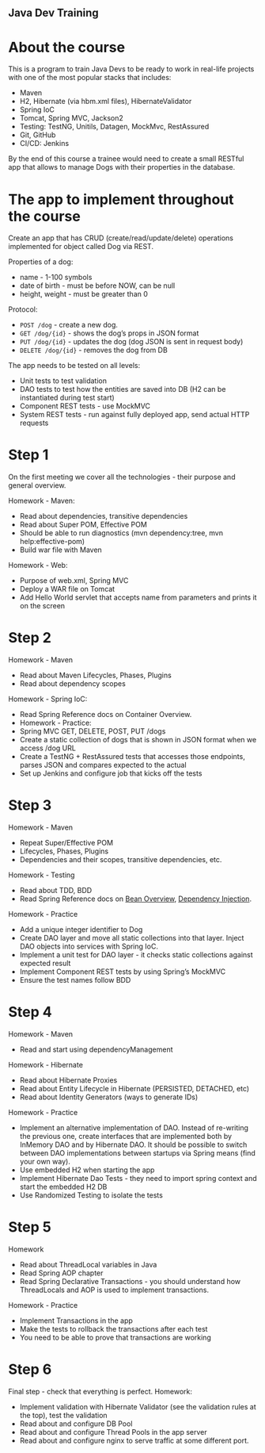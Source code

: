 Java Dev Training
-----------------

# About the course
This is a program to train Java Devs to be ready to work in real-life projects with one of the most popular stacks 
that includes: 

* Maven
* H2, Hibernate (via hbm.xml files), HibernateValidator
* Spring IoC
* Tomcat, Spring MVC, Jackson2
* Testing: TestNG, Unitils, Datagen, MockMvc, RestAssured
* Git, GitHub
* CI/CD: Jenkins

By the end of this course a trainee would need to create a small RESTful app that allows to manage Dogs with their 
properties in the database.

# The app to implement throughout the course
Create an app that has CRUD (create/read/update/delete) operations implemented for object called Dog via REST. 

Properties of a dog: 

* name - 1-100 symbols 
* date of birth - must be before NOW, can be null
* height, weight - must be greater than 0

Protocol:

* `POST /dog` - create a new dog. 
* `GET /dog/{id}` - shows the dog’s props in JSON format
* `PUT /dog/{id}` - updates the dog (dog JSON is sent in request body)
* `DELETE /dog/{id}` - removes the dog from DB

The app needs to be tested on all levels:

* Unit tests to test validation
* DAO tests to test how the entities are saved into DB (H2 can be instantiated during test start)
* Component REST tests - use MockMVC
* System REST tests - run against fully deployed app, send actual HTTP requests

# Step 1

On the first meeting we cover all the technologies - their purpose and general overview.

Homework - Maven:

* Read about dependencies, transitive dependencies
* Read about Super POM, Effective POM
* Should be able to run diagnostics (mvn dependency:tree, mvn help:effective-pom)
* Build war file with Maven

Homework - Web:

* Purpose of web.xml, Spring MVC
* Deploy a WAR file on Tomcat
* Add Hello World servlet that accepts name from parameters and prints it on the screen

# Step 2

Homework - Maven

* Read about Maven Lifecycles, Phases, Plugins
* Read about dependency scopes

Homework - Spring IoC:

* Read Spring Reference docs on Container Overview.
* Homework - Practice:
* Spring MVC GET, DELETE, POST, PUT /dogs
* Create a static collection of dogs that is shown in JSON format when we access /dog URL
* Create a TestNG + RestAssured tests that accesses those endpoints, parses JSON and compares expected to the actual
* Set up Jenkins and configure job that kicks off the tests

# Step 3

Homework - Maven

* Repeat Super/Effective POM
* Lifecycles, Phases, Plugins
* Dependencies and their scopes, transitive dependencies, etc.

Homework - Testing

* Read about TDD, BDD
* Read Spring Reference docs on 
[Bean Overview](http://docs.spring.io/spring/docs/4.3.0.BUILD-SNAPSHOT/spring-framework-reference/htmlsingle/#beans-definition), 
[Dependency Injection](http://docs.spring.io/spring/docs/4.3.0.BUILD-SNAPSHOT/spring-framework-reference/htmlsingle/#beans-dependencies).

Homework - Practice

* Add a unique integer identifier to Dog
* Create DAO layer and move all static collections into that layer. Inject DAO objects into services with Spring IoC.
* Implement a unit test for DAO layer - it checks static collections against expected result
* Implement Component REST tests by using Spring’s MockMVC
* Ensure the test names follow BDD

# Step 4

Homework - Maven

* Read and start using dependencyManagement

Homework - Hibernate

* Read about Hibernate Proxies
* Read about Entity Lifecycle in Hibernate (PERSISTED, DETACHED, etc)
* Read about Identity Generators (ways to generate IDs)

Homework - Practice

* Implement an alternative implementation of DAO. Instead of re-writing the previous one, create interfaces that are implemented both by InMemory DAO and by Hibernate DAO. It should be possible to switch between DAO implementations between startups via Spring means (find your own way).
* Use embedded H2 when starting the app
* Implement Hibernate Dao Tests - they need to import spring context and start the embedded H2 DB
* Use Randomized Testing to isolate the tests

# Step 5

Homework

* Read about ThreadLocal variables in Java
* Read Spring AOP chapter
* Read Spring Declarative Transactions - you should understand how ThreadLocals and AOP is used to implement transactions.

Homework - Practice

* Implement Transactions in the app
* Make the tests to rollback the transactions after each test
* You need to be able to prove that transactions are working

# Step 6 

Final step - check that everything is perfect. Homework:

* Implement validation with Hibernate Validator (see the validation rules at the top), test the validation
* Read about and configure DB Pool
* Read about and configure Thread Pools in the app server
* Read about and configure nginx to serve traffic at some different port. 
